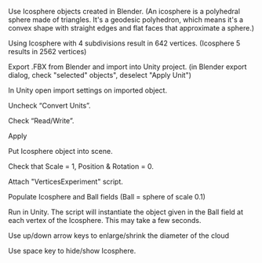 Use Icosphere objects created in Blender.
(An icosphere is a polyhedral sphere made of triangles. It's a geodesic polyhedron, which means it's a convex shape with straight edges and flat faces that approximate a sphere.)

Using Icosphere with 4 subdivisions result in 642 vertices. (Icosphere 5 results in 2562 vertices)

Export .FBX from Blender and import into Unity project. (in Blender export dialog, check "selected" objects", deselect "Apply Unit")

In Unity open import settings on imported object.

Uncheck “Convert Units”.

Check “Read/Write”.

Apply

Put Icosphere object into scene.

Check that Scale = 1, Position & Rotation = 0.

Attach "VerticesExperiment" script.

Populate Icosphere and Ball fields (Ball = sphere of scale 0.1)

Run in Unity. The script will instantiate the object given in the Ball field at each vertex of the Icosphere. This may take a few seconds.

Use up/down arrow keys to enlarge/shrink the diameter of the cloud

Use space key to hide/show Icosphere.
